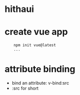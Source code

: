 # hithaui

# create vue app

```
    npm init vue@latest
    ...
```

# attribute binding

- bind an attribute: v-bind:src
- :src for short

